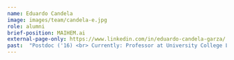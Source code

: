 ```yaml
---
name: Eduardo Candela
image: images/team/candela-e.jpg
role: alumni
brief-position: MAIHEM.ai
external-page-only: https://www.linkedin.com/in/eduardo-candela-garza/
past:  "Postdoc ('16) <br> Currently: Professor at University College London"
---
```


